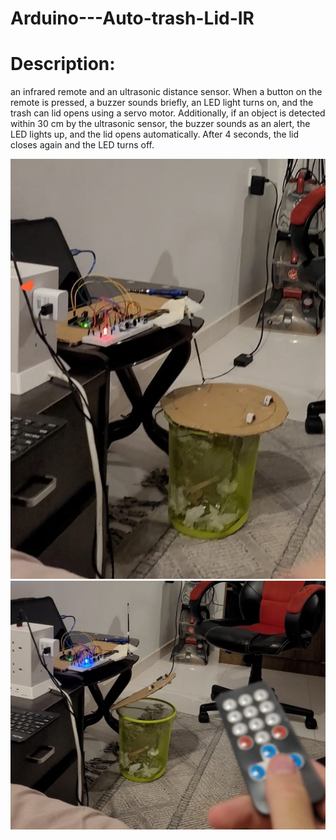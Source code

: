 # Arduino---Auto-trash-Lid-IR


# Description:
an infrared remote and an ultrasonic distance sensor.
When a button on the remote is pressed, a buzzer sounds briefly, an LED light turns on, and the trash can lid opens using a servo motor.
Additionally, if an object is detected within 30 cm by the ultrasonic sensor, the buzzer sounds as an alert, the LED lights up, and the lid opens automatically.
After 4 seconds, the lid closes again and the LED turns off.


![Smart Trash p1](Arduino_project_auto_trash_lid_PART1.jpeg)
![Smart Trash p2](Arduino_project_auto_trash_lid_PART2.jpeg)
